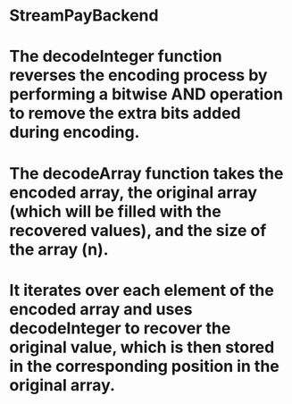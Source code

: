 # StreamPayBackend
# The decodeInteger function reverses the encoding process by performing a bitwise AND operation to remove the extra bits added during encoding.
# The decodeArray function takes the encoded array, the original array (which will be filled with the recovered values), and the size of the array (n). 
# It iterates over each element of the encoded array and uses decodeInteger to recover the original value, which is then stored in the corresponding position in the original array.
